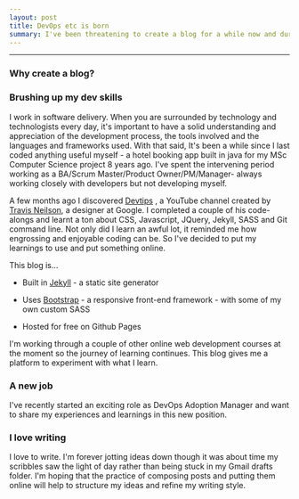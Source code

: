 ```yaml
---
layout: post
title: DevOps etc is born
summary: I've been threatening to create a blog for a while now and during a quiet moment  over the Christmas period, finally got round to getting things up and running.  I've just started a new role as Devops Adoption Manager and my blog will be focussed on all things technology and software delivery.
---
```

---
### Why create a blog?


### Brushing up my dev skills
I work in software delivery. When you are surrounded by technology and technologists every day, it's important to have a solid understanding and appreciation of the development process, the tools involved and the languages and frameworks used. With that said, It's been a while since I last coded anything useful myself - a hotel booking app built in java for my MSc Computer Science project 8 years ago.  I've spent the intervening period working as a BA/Scrum Master/Product Owner/PM/Manager- always working closely with developers but not developing myself.


A few months ago I discovered [Devtips](https://www.youtube.com/channel/UCyIe-61Y8C4_o-zZCtO4ETQ) , a YouTube channel created by [Travis Neilson](http://travisneilson.com/), a designer at Google. I completed a couple of his code-alongs and learnt a ton about CSS, Javascript, JQuery, Jekyll, SASS and Git command line. Not only did I learn an awful lot, it reminded me how engrossing and enjoyable coding can be.  So I've decided to put my learnings to use and put something online.  

This blog is...

* Built in [Jekyll](https://jekyllrb.com/) - a static site generator

* Uses [Bootstrap](https://getbootstrap.com/) - a responsive front-end framework - with some of my own custom SASS

* Hosted for free on Github Pages

I'm working through a couple of other online web development courses at the moment so the journey of learning continues. This blog gives me a platform to experiment with what I learn.

### A new job
I've recently started an exciting role as DevOps Adoption Manager and want to share my experiences and learnings in this new position.

### I love writing
I love to write. I'm forever jotting ideas down though it was about time my scribbles saw the light of day rather than being stuck in my Gmail drafts folder. I'm hoping that the practice of composing posts and putting them online will help to structure my ideas and refine my writing style.
